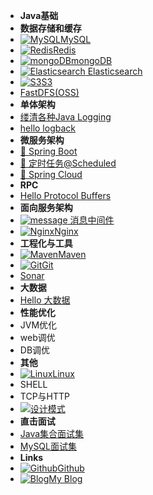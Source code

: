 - **Java基础**
- **数据存储和缓存**
- [![MySQL](https://icongr.am/devicon/mysql-original.svg?&size=16)MySQL](data-store/MySQL/readMySQL.md)
- [![Redis](https://icongr.am/devicon/redis-original.svg?&size=16)Redis](data-store/Redis/2.readRedis.md)
- [![mongoDB](https://icongr.am/devicon/mongodb-original.svg?&size=16)mongoDB]( https://redis.io/ )
- [![ **Elasticsearch** ](https://icongr.am/simple/elasticsearch.svg?&size=16) Elasticsearch]( https://redis.io/ )
- [![S3](https://icongr.am/devicon/amazonwebservices-original.svg?&size=16)S3]( https://aws.amazon.com/cn/s3/ )
- [FastDFS(OSS)]( https://github.com/happyfish100/fastdfs )
- **单体架构**
- [缕清各种Java Logging](logging/Java-Logging.md)
- [hello logback](logging/logback简单使用.md)
- **微服务架构**  
- [🍃 Spring Boot](springboot/Hello-SpringBoot.md)
- [🍃 定时任务@Scheduled](springboot/Spingboot定时任务@Scheduled.md)
- [🍃 Spring Cloud](https://spring.io/projects/spring-cloud)
- **RPC**
- [Hello Protocol Buffers](rpc/Hello-Protocol-Buffers.md)
- **面向服务架构**
- [![message](https://icongr.am/clarity/email.svg?&size=16) 消息中间件](message-queue/readMQ.md)
- [![Nginx](https://icongr.am/devicon/nginx-original.svg?&size=16)Nginx](nginx/nginx.md)
- **工程化与工具**
- [![Maven](https://icongr.am/devicon//fontawesome/maxcdn.svg?&size=16)Maven](logging/logback简单使用.md)
- [![Git](https://icongr.am/devicon/git-original.svg?&size=16)Git](logging/logback简单使用.md)
- [Sonar](https://www.sonarqube.org/)
- **大数据**
- [Hello 大数据](big-data/Hello-BigData.md)
- **性能优化**
- JVM优化
- web调优
- DB调优
- **其他**
- [![Linux](https://icongr.am/devicon/linux-original.svg?&size=16)Linux](linux/linux.md)
- SHELL
- TCP与HTTP
- [![](https://icongr.am/entypo/key.svg?&size=16)设计模式](design-pattern/readme.md)
- **直击面试**
- [Java集合面试集](interview/Collections-FAQ.md)
- [MySQL面试集](interview/MySQL-FAQ.md)
- **Links**
- [![Github](https://icongram.jgog.in/simple/github.svg?color=808080&size=16)Github](https://github.com/jhildenbiddle/docsify-tabs)
- [![Blog](https://icongr.am/simple/aboutme.svg?colored&size=16)My Blog](https://www.lazyegg.net)